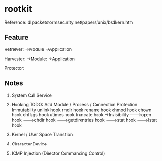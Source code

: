 rootkit
=======

Reference: dl.packetstormsecurity.net/papers/unix/bsdkern.htm

Feature
-------
Retriever:
->Module
->Application

Harvester:
->Module:
->Application

Protector:

Notes
-------
1. System Call Service

2. Hooking TODO: Add Module / Process / Connection Protection
    Immutability 
        unlink hook 
    rmdir hook
    rename hook
    chmod hook
    chown hook
    chflags hook
    utimes hook
    truncate hook
->Invisibility
--->open hook
--->chdir hook
--->getdirentries hook
--->stat hook
--->lstat hook
3. Kernel / User Space Transition
4. Character Device
5. ICMP Injection (Director Commanding Control)
